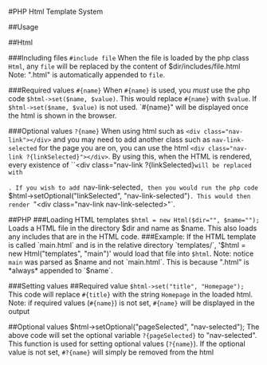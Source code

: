 #PHP Html Template System

##Usage

##Html

###Including files
`#include file`
When the file is loaded by the php class `Html`, any `file` will be replaced by the content of $dir/includes/file.html
Note: ".html" is automatically appended to `file`.

###Required values
`#{name}`
When `#{name}` is used, you *must* use the php code `$html->set($name, $value)`. This would replace `#{name}` with `$value`. If `$html->set($name, $value)` is not used. `#{name}" will be displayed once the html is shown in the browser.

###Optional values
`?{name}`
When using html such as `<div class="nav-link"></div>` and you may need to add another class such as `nav-link-selected` for the page you are on, you can use the html `<div class="nav-link ?{linkSelected}"></div>`.
By using this, when the HTML is rendered, every existence of ``<div class="nav-link ?{linkSelected}` will be replaced with `<div class="nav-link"></div>`. If you wish to add `nav-link-selected`, then you would run the php code `$html->setOptional("linkSelected", "nav-link-selected")`. This would then render `"<div class="nav-link nav-link-selected></div>"`.

##PHP
###Loading HTML templates
`$html = new Html($dir="", $name="");`
Loads a HTML file in the directory $dir and name as $name.
This also loads any includes that are in the HTML code.
###Example:
If the HTML template is called `main.html` and is in the relative directory `templates/`, '$html = new Html("templates", "main")' would load that file into `$html`. 
Note: notice `main` was parsed as $name and not `main.html`. This is because ".html" is *always* appended to `$name`.


###Setting values
##Required value
`$html->set("title", "Homepage");`
This code will replace `#{title}` with the string `Homepage` in the loaded html.
Note: if required values (`#{name}`) is not set, `#{name}` will be displayed in the output

##Optional values
$html->setOptional("pageSelected", "nav-selected");
The above code will set the optional variable `?{pageSelected}` to "nav-selected".
This function is used for setting optional values (`?{name}`). If the optional value is not set, `#?{name}` will simply be removed from the html
